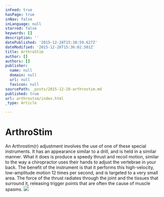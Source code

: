 ```yaml
---
inFeed: true
hasPage: true
inNav: false
inLanguage: null
starred: false
keywords: []
description: ''
datePublished: '2015-12-28T15:38:59.627Z'
dateModified: '2015-12-28T15:36:02.501Z'
title: ArthroStim
author: []
authors: []
publisher:
  name: null
  domain: null
  url: null
  favicon: null
sourcePath: _posts/2015-12-28-arthrostim.md
published: true
url: arthrostim/index.html
_type: Article

---
```

# ArthroStim

An Arthrostim(r) adjustment involves the use of one of these special instruments. It has an appearance similar to a drill, and is held in a similar manner. What it does is produce a speedy thrust and recoil motion, similar to the way a chiropractor uses their hands to adjust the vertebrae in your back. The benefit of the instrument is that it performs this high-velocity, low-amplitude motion 12 times per second, and is targeted to a very small area. The force of the thrust radiates through the joint and the tissues that surround it, releasing trigger points that are often the cause of muscle spasms.
![](https://the-grid-user-content.s3-us-west-2.amazonaws.com/b9192422-434c-42fd-bb1d-c641402998d6.png)